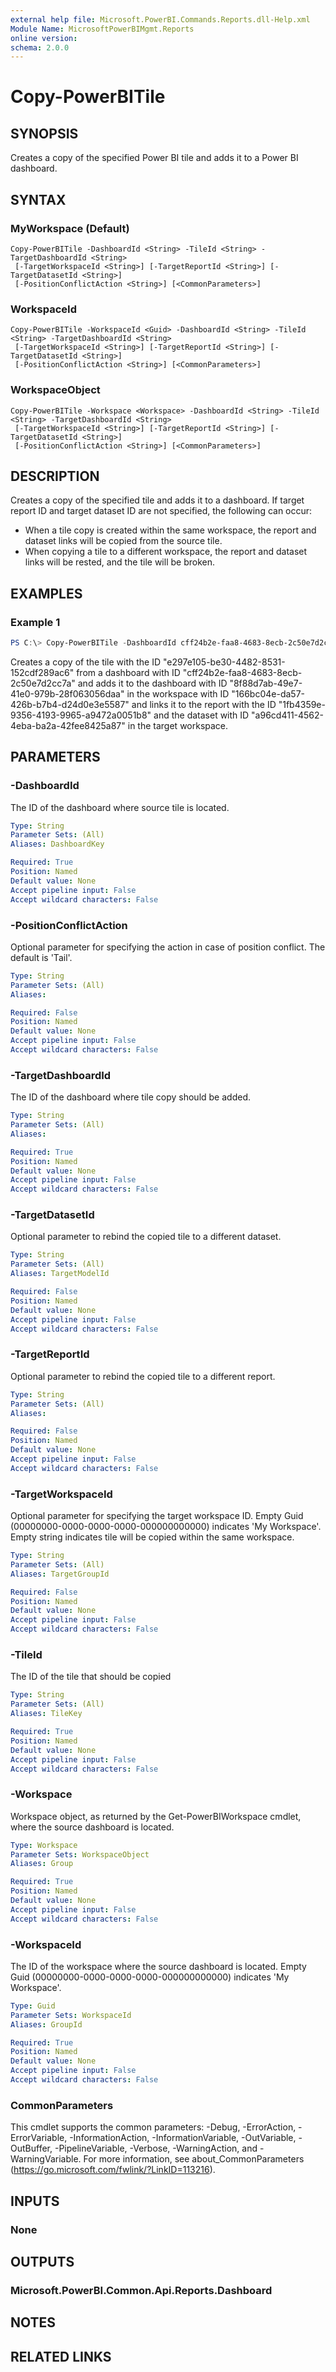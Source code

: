 ```yaml
---
external help file: Microsoft.PowerBI.Commands.Reports.dll-Help.xml
Module Name: MicrosoftPowerBIMgmt.Reports
online version:
schema: 2.0.0
---
```


# Copy-PowerBITile

## SYNOPSIS
Creates a copy of the specified Power BI tile and adds it to a Power BI dashboard.

## SYNTAX

### MyWorkspace (Default)
```
Copy-PowerBITile -DashboardId <String> -TileId <String> -TargetDashboardId <String>
 [-TargetWorkspaceId <String>] [-TargetReportId <String>] [-TargetDatasetId <String>]
 [-PositionConflictAction <String>] [<CommonParameters>]
```

### WorkspaceId
```
Copy-PowerBITile -WorkspaceId <Guid> -DashboardId <String> -TileId <String> -TargetDashboardId <String>
 [-TargetWorkspaceId <String>] [-TargetReportId <String>] [-TargetDatasetId <String>]
 [-PositionConflictAction <String>] [<CommonParameters>]
```

### WorkspaceObject
```
Copy-PowerBITile -Workspace <Workspace> -DashboardId <String> -TileId <String> -TargetDashboardId <String>
 [-TargetWorkspaceId <String>] [-TargetReportId <String>] [-TargetDatasetId <String>]
 [-PositionConflictAction <String>] [<CommonParameters>]
```

## DESCRIPTION
Creates a copy of the specified tile and adds it to a dashboard.
If target report ID and target dataset ID are not specified, the following can occur:
* When a tile copy is created within the same workspace, the report and dataset links will be copied from the source tile.
* When copying a tile to a different workspace, the report and dataset links will be rested, and the tile will be broken.

## EXAMPLES

### Example 1
```powershell
PS C:\> Copy-PowerBITile -DashboardId cff24b2e-faa8-4683-8ecb-2c50e7d2cc7a -TileId e297e105-be30-4482-8531-152cdf289ac6 -TargetDashboardId 8f88d7ab-49e7-41e0-979b-28f063056daa -targetWorkspaceId 166bc04e-da57-426b-b7b4-d24d0e3e5587 -TargetReportId 1fb4359e-9356-4193-9965-a9472a0051b8 -TargetDatasetId a96cd411-4562-4eba-ba2a-42fee8425a87
```

Creates a copy of the tile with the ID "e297e105-be30-4482-8531-152cdf289ac6" from a dashboard with ID "cff24b2e-faa8-4683-8ecb-2c50e7d2cc7a" and adds it to the dashboard with ID "8f88d7ab-49e7-41e0-979b-28f063056daa" in the workspace with ID "166bc04e-da57-426b-b7b4-d24d0e3e5587" and links it to the report with the ID "1fb4359e-9356-4193-9965-a9472a0051b8" and the dataset with ID "a96cd411-4562-4eba-ba2a-42fee8425a87" in the target workspace.

## PARAMETERS

### -DashboardId
The ID of the dashboard where source tile is located.

```yaml
Type: String
Parameter Sets: (All)
Aliases: DashboardKey

Required: True
Position: Named
Default value: None
Accept pipeline input: False
Accept wildcard characters: False
```

### -PositionConflictAction
Optional parameter for specifying the action in case of position conflict. The default is 'Tail'.

```yaml
Type: String
Parameter Sets: (All)
Aliases:

Required: False
Position: Named
Default value: None
Accept pipeline input: False
Accept wildcard characters: False
```

### -TargetDashboardId
The ID of the dashboard where tile copy should be added.

```yaml
Type: String
Parameter Sets: (All)
Aliases:

Required: True
Position: Named
Default value: None
Accept pipeline input: False
Accept wildcard characters: False
```

### -TargetDatasetId
Optional parameter to rebind the copied tile to a different dataset.

```yaml
Type: String
Parameter Sets: (All)
Aliases: TargetModelId

Required: False
Position: Named
Default value: None
Accept pipeline input: False
Accept wildcard characters: False
```

### -TargetReportId
Optional parameter to rebind the copied tile to a different report.

```yaml
Type: String
Parameter Sets: (All)
Aliases:

Required: False
Position: Named
Default value: None
Accept pipeline input: False
Accept wildcard characters: False
```

### -TargetWorkspaceId
Optional parameter for specifying the target workspace ID. Empty Guid (00000000-0000-0000-0000-000000000000) indicates 'My Workspace'. Empty string indicates tile will be copied within the same workspace.

```yaml
Type: String
Parameter Sets: (All)
Aliases: TargetGroupId

Required: False
Position: Named
Default value: None
Accept pipeline input: False
Accept wildcard characters: False
```

### -TileId
The ID of the tile that should be copied

```yaml
Type: String
Parameter Sets: (All)
Aliases: TileKey

Required: True
Position: Named
Default value: None
Accept pipeline input: False
Accept wildcard characters: False
```

### -Workspace
Workspace object, as returned by the Get-PowerBIWorkspace cmdlet, where the source dashboard is located.

```yaml
Type: Workspace
Parameter Sets: WorkspaceObject
Aliases: Group

Required: True
Position: Named
Default value: None
Accept pipeline input: False
Accept wildcard characters: False
```

### -WorkspaceId
The ID of the workspace where the source dashboard is located. Empty Guid (00000000-0000-0000-0000-000000000000) indicates 'My Workspace'.

```yaml
Type: Guid
Parameter Sets: WorkspaceId
Aliases: GroupId

Required: True
Position: Named
Default value: None
Accept pipeline input: False
Accept wildcard characters: False
```

### CommonParameters
This cmdlet supports the common parameters: -Debug, -ErrorAction, -ErrorVariable, -InformationAction, -InformationVariable, -OutVariable, -OutBuffer, -PipelineVariable, -Verbose, -WarningAction, and -WarningVariable. For more information, see about_CommonParameters (https://go.microsoft.com/fwlink/?LinkID=113216).

## INPUTS

### None

## OUTPUTS

### Microsoft.PowerBI.Common.Api.Reports.Dashboard

## NOTES

## RELATED LINKS
